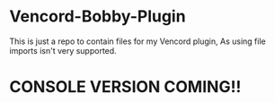 # Vencord-Bobby-Plugin

This is just a repo to contain files for my Vencord plugin, As using file imports isn't very supported.

# CONSOLE VERSION COMING!!
